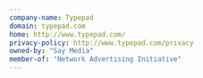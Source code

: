 ```yaml
---
company-name: Typepad
domain: typepad.com
home: http://www.typepad.com/
privacy-policy: http://www.typepad.com/privacy
owned-by: "Say Media"
member-of: "Network Advertising Initiative"
---
```





